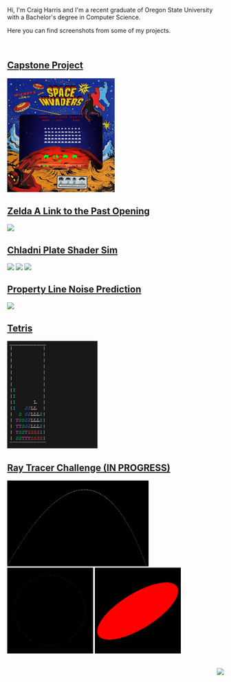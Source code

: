 
Hi, I'm Craig Harris and I'm a recent graduate of Oregon State University with a Bachelor's degree in Computer Science.

Here you can find screenshots from some of my projects.

</br>

<!-- <div align="center"> -->

## [Capstone Project](https://github.com/cxhx441/space_invaders_8080)
<a href="https://youtu.be/Q-t2x6y43j4?si=C5RvXJ1Ucmxoy_Ew&t=302"><img src="space_invaders_8080_bg1.gif" width="250"></a>

## [Zelda A Link to the Past Opening](https://github.com/cxhx441/cs450/tree/main/final_turn_in)
<a href="https://www.youtube.com/watch?v=-wlZx1zSGcs"><img src="zelda_alttp.gif" height="200"></a>


## [Chladni Plate Shader Sim](https://github.com/cxhx441/cs457/blob/main/visual_studio/OpenGL_FinalProject/OpenGL/src/Application.cpp)
<a href="https://www.youtube.com/watch?v=Nt-PviVG6I8"><img src="chladni_1.gif" height="250"></a>
<a href="https://www.youtube.com/watch?v=Nt-PviVG6I8"><img src="chladni_2.gif" height="250"></a>
<a href="https://www.youtube.com/watch?v=Nt-PviVG6I8"><img src="chladni_3.gif" height="250"></a>

## [Property Line Noise Prediction](https://github.com/cxhx441/graphical-acoustic-calcs)
<!-- <a href=""><img src="pl_acoustics_original.png" width="800"></a> </br> -->
<a href="https://github.com/cxhx441/graphical-acoustic-calcs"><img src="pl_acoustics_original_left.png" width="500"></a> </br>
<!-- <a href="https://github.com/cxhx441/graphical-acoustic-calcs"><img src="pl_acoustics_original_right.png" width="500"></a> </br> -->


## [Tetris](https://github.com/cxhx441/tetris)
<a href="https://github.com/cxhx441/tetris"><img src="tetris.gif" height="250"></a> </br>


## [Ray Tracer Challenge (IN PROGRESS)](https://github.com/cxhx441/ray-tracer-challenge)
<a href="https://github.com/cxhx441/ray-tracer-challenge"><img src="0_projectile.png" height="200"></a>
<a href="https://github.com/cxhx441/ray-tracer-challenge"><img src="1_clock.png" height="200"></a>
<a href="https://github.com/cxhx441/ray-tracer-challenge"><img src="2_sheared_sphere.png" height="200"></a> </br>

</br>
</div>

<img align="right" src="https://komarev.com/ghpvc/?username=cxhx441&color=e95c7d&label=Views">


<!--
**cxhx441/cxhx441** is a ✨ _special_ ✨ repository because its `README.md` (this file) appears on your GitHub profile.

Here are some ideas to get you started:

- 🔭 I’m currently working on ...
- 🌱 I’m currently learning ...
- 👯 I’m looking to collaborate on ...
- 🤔 I’m looking for help with ...
- 💬 Ask me about ...
- 📫 How to reach me: ...
- 😄 Pronouns: ...
- ⚡ Fun fact: ...
-->
